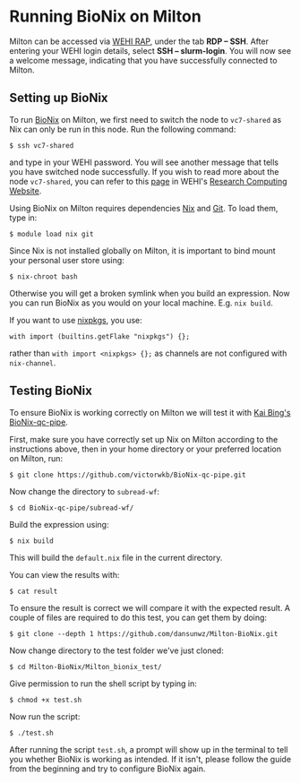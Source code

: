# Running BioNix on Milton

Milton can be accessed via [WEHI RAP](https://rap.wehi.edu.au/), under the tab **RDP – SSH**. After entering your WEHI login details, select **SSH – slurm-login**. You will now see a welcome message, indicating that you have successfully connected to Milton.

## Setting up BioNix

To run [BioNix](https://github.com/PapenfussLab/bionix) on Milton, we first need to switch the node to `vc7-shared` as Nix can only be run in this node. Run the following command:
```{sh}
$ ssh vc7-shared
```
and type in your WEHI password. You will see another message that tells you have switched node successfully.
If you wish to read more about the node `vc7-shared`, you can refer to this [page](https://wehieduau.sharepoint.com/sites/rc2/SitePages/using-milton.aspx) in WEHI's [Research Computing Website](https://wehieduau.sharepoint.com/sites/rc2).


Using BioNix on Milton requires dependencies [Nix](https://nixos.org/) and [Git](https://git-scm.com/). To load them, type in:
```{sh}
$ module load nix git
```


Since Nix is not installed globally on Milton, it is important to bind mount your personal user store using:
```{sh}
$ nix-chroot bash
```
Otherwise you will get a broken symlink when you build an expression.
Now you can run BioNix as you would on your local machine. E.g. `nix build`. 


If you want to use [nixpkgs](https://github.com/NixOS/nixpkgs/tree/master/pkgs), you use:
```{nix}
with import (builtins.getFlake "nixpkgs") {};
```
rather than `with import <nixpkgs> {};` as channels are not configured with `nix-channel`.


## Testing BioNix

To ensure BioNix is working correctly on Milton we will test it with [Kai Bing's BioNix-qc-pipe](https://github.com/victorwkb/BioNix-qc-pipe).

First, make sure you have correctly set up Nix on Milton according to the instructions above, then in your home directory or your preferred location on Milton, run:
```{sh}
$ git clone https://github.com/victorwkb/BioNix-qc-pipe.git
```

Now change the directory to `subread-wf`:
```{sh}
$ cd BioNix-qc-pipe/subread-wf/
```

Build the expression using:
```{sh}
$ nix build
```
This will build the `default.nix` file in the current directory.

You can view the results with:
```{sh}
$ cat result
```

To ensure the result is correct we will compare it with the expected result.
A couple of files are required to do this test, you can get them by doing:
```{sh}
$ git clone --depth 1 https://github.com/dansunwz/Milton-BioNix.git
```

Now change directory to the test folder we've just cloned:
```{sh}
$ cd Milton-BioNix/Milton_bionix_test/
```

Give permission to run the shell script by typing in:
```{sh}
$ chmod +x test.sh
```
Now run the script:
```{sh}
$ ./test.sh
```

After running the script `test.sh`, a prompt will show up in the terminal to tell you whether BioNix is working as intended. If it isn't, please follow the guide from the beginning and try to configure BioNix again.

